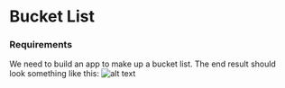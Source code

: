 # Bucket List
### Requirements
We need to build an app to make up a bucket list. The end result should look something like this:
![alt text](https://lh6.googleusercontent.com/x5OA9mU2RjpuxzSsZpgzWtBrYbFnL4Y7ix9WSRRNZ7eKNHPPG_v1RpSgpt5ZtA7-Alj8m_iu2lAEuLgv-HPjXqdBv3TcJf8Q5w_b4kwIWlh6P2MDb0-sq5JX_uOq8_KpXjIlh0vp)
